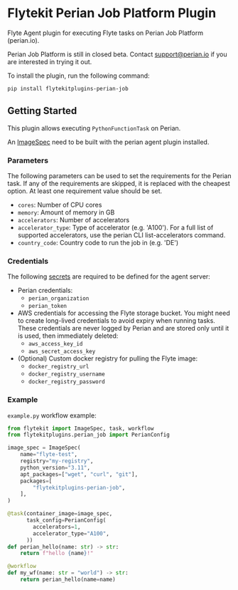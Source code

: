 # Flytekit Perian Job Platform Plugin

Flyte Agent plugin for executing Flyte tasks on Perian Job Platform (perian.io).

Perian Job Platform is still in closed beta. Contact support@perian.io if you are interested in trying it out.

To install the plugin, run the following command:

```bash
pip install flytekitplugins-perian-job
```

## Getting Started

This plugin allows executing `PythonFunctionTask` on Perian.

An [ImageSpec](https://docs.flyte.org/en/latest/user_guide/customizing_dependencies/imagespec.html) need to be built with the perian agent plugin installed.

### Parameters

The following parameters can be used to set the requirements for the Perian task. If any of the requirements are skipped, it is replaced with the cheapest option. At least one requirement value should be set.
* `cores`: Number of CPU cores
* `memory`: Amount of memory in GB
* `accelerators`: Number of accelerators
* `accelerator_type`: Type of accelerator (e.g. 'A100'). For a full list of supported accelerators, use the perian CLI list-accelerators command.
* `country_code`: Country code to run the job in (e.g. 'DE')

### Credentials

The following [secrets](https://docs.flyte.org/en/latest/user_guide/productionizing/secrets.html) are required to be defined for the agent server:
* Perian credentials:
    * `perian_organization`
    * `perian_token`
* AWS credentials for accessing the Flyte storage bucket. You might need to create long-lived credentials to avoid expiry when running tasks. These credentials are never logged by Perian and are stored only until it is used, then immediately deleted:
    * `aws_access_key_id`
    * `aws_secret_access_key`
* (Optional) Custom docker registry for pulling the Flyte image:
    * `docker_registry_url`
    * `docker_registry_username`
    * `docker_registry_password`

### Example

`example.py` workflow example:
```python
from flytekit import ImageSpec, task, workflow
from flytekitplugins.perian_job import PerianConfig

image_spec = ImageSpec(
    name="flyte-test",
    registry="my-registry",
    python_version="3.11",
    apt_packages=["wget", "curl", "git"],
    packages=[
        "flytekitplugins-perian-job",
    ],
)

@task(container_image=image_spec,
      task_config=PerianConfig(
        accelerators=1,
        accelerator_type="A100",
      ))
def perian_hello(name: str) -> str:
    return f"hello {name}!"

@workflow
def my_wf(name: str = "world") -> str:
    return perian_hello(name=name)
```
